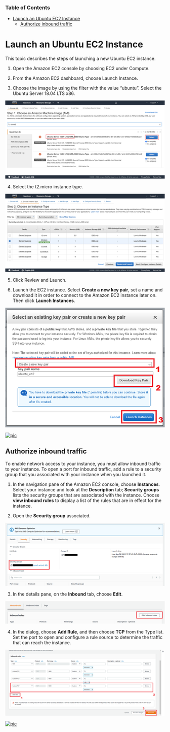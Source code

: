 ### Table of Contents
- [Launch an Ubuntu EC2 Instance](#launch-an-ubuntu-ec2-instance)
	- [Authorize inbound traffic](#authorize-inbound-traffic)

# Launch an Ubuntu EC2 Instance

This topic describes the steps of launching a new Ubuntu EC2 instance.

1. Open the Amazon EC2 console by choosing EC2 under Compute.

2. From the Amazon EC2 dashboard, choose Launch Instance.

3. Choose the image by using the filter with the value “ubuntu”. Select the Ubuntu Server 18.04 LTS x86.

![pic](pictures/AWS/AWS_instance_instance_create.png)

4. Select the t2.micro instance type.

![pic](pictures/AWS/AWS_instance_instance_create2.png)

5. Click Review and Launch.

6. Launch the EC2 instance. Select **Create a new key pair**, set a name and download it in order to connect to the Amazon EC2 instance later on. Then click **Launch Instances**.

![pic](pictures/AWS/AWS_instance_download_key.png)


[![pic](pictures/utils/arrow_up.png)](#table-of-contents)
## Authorize inbound traffic

To enable network access to your instance, you must allow inbound traffic to your instance. To open a port for inbound traffic, add a rule to a security group that you associated with your instance when you launched it.

1. In the navigation pane of the Amazon EC2 console, choose **Instances**. Select your instance and look at the **Description** tab; **Security groups** lists the security groups that are associated with the instance. Choose **view inbound rules** to display a list of the rules that are in effect for the instance.

2. Open the **Security group** associated.

![pic](pictures/AWS/AWS_ec2_open_port.png)

3. In the details pane, on the **Inbound** tab, choose **Edit**.

![pic](pictures/AWS/AWS_ec2_open_port2.png)

4. In the dialog, choose **Add Rule**, and then choose **TCP** from the Type list. Set the port to open and configure a rule source to determine the traffic that can reach the instance.

![pic](pictures/AWS/AWS_ec2_open_port3.png)

[![pic](pictures/utils/arrow_up.png)](#table-of-contents)

